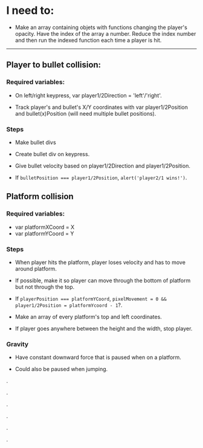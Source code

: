 
# I need to:

* Make an array containing objets with functions changing the player's opacity. Have the index of the array a number. Reduce the index number and then run the indexed function each time a player is hit.

---

## Player to bullet collision:

### Required variables:
* On left/right keypress, var player1/2Direction = 'left'/'right'.

* Track player's and bullet's X/Y coordinates with var player1/2Position and bullet(x)Position (will need multiple bullet positions).

### Steps

* Make bullet divs

* Create bullet div on keypress.
* Give bullet velocity based on player1/2Direction and player1/2Position.

* If `bulletPosition === player1/2Position`, `alert('player2/1 wins!')`.

## Platform collision
### Required variables:
* var platformXCoord = X
* var platformYCoord = Y

### Steps
* When player hits the platform, player loses velocity and has to move around platform.
* If possible, make it so player can move through the bottom of platform but not through the top.
* If `playerPosition === platformYCoord`, `pixelMovement = 0 && player1/2Position = platformYcoord - 1`?.


* Make an array of every platform's top and left coordinates.

* If player goes anywhere between the height and the width, stop player.

### Gravity

* Have constant downward force that is paused when on a platform.

* Could also be paused when jumping.





.

.

.

.

.

.

